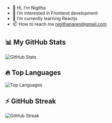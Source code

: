 
- 👋 Hi, I’m Nigitha
- 👀 I’m interested in Frontend development
- 🌱 I’m currently learning Reactjs
- 📫 How to reach me nigithanaren@gmail.com

<!---
i-niki22/i-niki22 is a ✨ special ✨ repository because its `README.md` (this file) appears on your GitHub profile.
You can click the Preview link to take a look at your changes.
--->
## 📊 My GitHub Stats  
![GitHub Stats](https://github-readme-stats.vercel.app/api?username=i-niki22&show_icons=true&theme=light)

## 🔥 Top Languages  
![Top Languages](https://github-readme-stats.vercel.app/api/top-langs/?username=i-niki22&layout=compact)

## ⚡ GitHub Streak  
![GitHub Streak](https://github-readme-streak-stats.herokuapp.com/?user=i-niki22)
